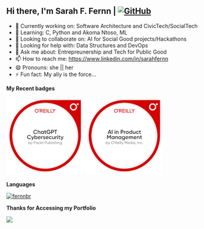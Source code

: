 ## Hi there, I'm Sarah F. Fernn | [![GitHub](https://img.shields.io/github/followers/fernnbr?label=follow&style=social)](https://github.com/fernnbr) 

- 🔭 Currently working on: Software Architecture and CivicTech/SocialTech
- 🌱 Learning: C, Python and Akoma Ntoso, ML 
- 👯 Looking to collaborate on: AI for Social Good projects/Hackathons
- 🤔 Looking for help with: Data Structures and DevOps 
- 💬 Ask me about: Entrepreunership and Tech for Public Good
- 📫 How to reach me: https://www.linkedin.com/in/sarahfernn
- 😄 Pronouns: she || her
- ⚡ Fun fact: My ally is the force...

**My Recent badges**

[![ChatGPT Cybersecurity](chatgpt-cybersecurity.png)](https://www.credly.com/badges/69edba7b-52ce-4d48-aaaf-61eff9669749/public_url)
[![ChatGPT A.I. in Project Management](ai-in-product-management.png)](https://www.credly.com/badges/3efaddd2-9913-4ef1-a1f5-2e5d52777316/public_url)

**Languages**

[![fernnbr](https://github-readme-stats.vercel.app/api/top-langs/?username=fernnbr&hide=html&layout=compact&theme=default)](https://github.com/anuraghazra/github-readme-stats)


**Thanks for Accessing my Portfolio**

![](https://komarev.com/ghpvc/?username=fernnbr&color=006bed)






